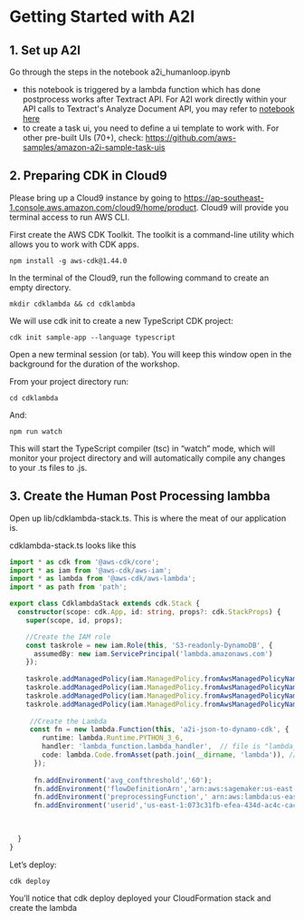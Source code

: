 # Getting Started with A2I

## 1. Set up A2I



Go through the steps in the notebook a2i_humanloop.ipynb 

+ this notebook is triggered by a lambda function which has done postprocess works after Textract API. For A2I work directly within your API calls to Textract's Analyze Document API, you may refer to [notebook here](https://github.com/aws-samples/amazon-a2i-sample-jupyter-notebooks/blob/master/Amazon%20Augmented%20AI%20(A2I)%20and%20Textract%20AnalyzeDocument.ipynb)
+ to create a task ui, you need to define a ui template to work with. For other pre-built UIs (70+), check: https://github.com/aws-samples/amazon-a2i-sample-task-uis


## 2. Preparing CDK in Cloud9

Please bring up a Cloud9 instance by going to https://ap-southeast-1.console.aws.amazon.com/cloud9/home/product. Cloud9 will provide you terminal access to run AWS CLI.

First create the AWS CDK Toolkit. The toolkit is a command-line utility which allows you to work with CDK apps.

```
npm install -g aws-cdk@1.44.0

```

In the terminal of the Cloud9, run the following command to create an empty directory.

```
mkdir cdklambda && cd cdklambda

```

We will use cdk init to create a new TypeScript CDK project:

```
cdk init sample-app --language typescript

```

Open a new terminal session (or tab). You will keep this window open in the background for the duration of the workshop.

From your project directory run:

```
cd cdklambda

```

And:

```
npm run watch

```

This will start the TypeScript compiler (tsc) in “watch” mode, which will monitor your project directory and will automatically compile any changes to your .ts files to .js.

## 3. Create the Human Post Processing lambba

Open up lib/cdklambda-stack.ts. This is where the meat of our application is.

cdklambda-stack.ts looks like this

```ts
import * as cdk from '@aws-cdk/core';
import * as iam from '@aws-cdk/aws-iam';
import * as lambda from '@aws-cdk/aws-lambda';
import * as path from 'path';

export class CdklambdaStack extends cdk.Stack {
  constructor(scope: cdk.App, id: string, props?: cdk.StackProps) {
    super(scope, id, props);

    //Create the IAM role
    const taskrole = new iam.Role(this, 'S3-readonly-DynamoDB', {
      assumedBy: new iam.ServicePrincipal('lambda.amazonaws.com')
    });
    
    taskrole.addManagedPolicy(iam.ManagedPolicy.fromAwsManagedPolicyName('service-role/AWSIoTDataAccess'));
    taskrole.addManagedPolicy(iam.ManagedPolicy.fromAwsManagedPolicyName('service-role/AmazonS3ReadOnlyAccess'));
    taskrole.addManagedPolicy(iam.ManagedPolicy.fromAwsManagedPolicyName('service-role/AmazonDynamoDBFullAccess'));
    taskrole.addManagedPolicy(iam.ManagedPolicy.fromAwsManagedPolicyName('service-role/CloudWatchFullAccess'));
    
     //Create the Lambda
     const fn = new lambda.Function(this, 'a2i-json-to-dynamo-cdk', {
        runtime: lambda.Runtime.PYTHON_3_6,
        handler: 'lambda_function.lambda_handler',  // file is "lambda_function", function is "lambda_handler"
        code: lambda.Code.fromAsset(path.join(__dirname, 'lambda')), // code loaded from "lambda" directory
      });
      
      fn.addEnvironment('avg_confthreshold','60');
      fn.addEnvironment('flowDefinitionArn','arn:aws:sagemaker:us-east-1:077546553367:flow-definition/yuan-textract-demo-cd65cc50-2630-40b6-8664-e6f13e029f29');
      fn.addEnvironment('preprocessingFunction',' arn:aws:lambda:us-east-1:077546553367:function:PreProcessImage:$LATEST');
      fn.addEnvironment('userid','us-east-1:073c31fb-efea-434d-ac4c-caccbce7d42a');

    
    
  }
}

```

Let’s deploy:

```
cdk deploy

```

You’ll notice that cdk deploy deployed your CloudFormation stack and create the lambda


```
